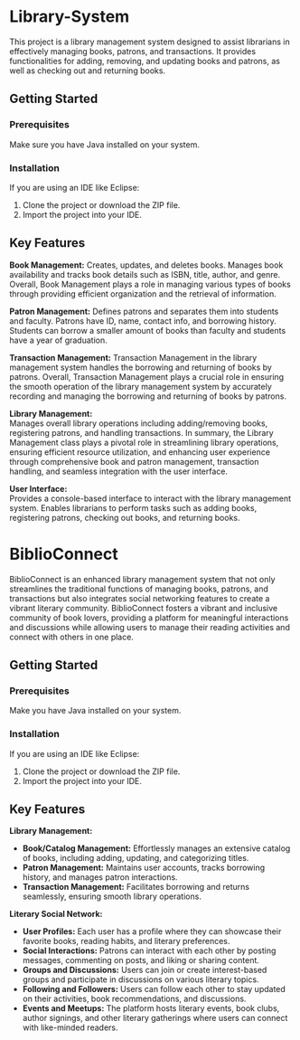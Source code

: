 # Library-System
This project is a library management system designed to assist librarians in effectively managing books, patrons, and transactions. It provides functionalities for adding, removing, and updating books and patrons, as well as checking out and returning books.
## Getting Started
### Prerequisites
Make sure you have Java installed on your system.

### Installation
If you are using an IDE like Eclipse:
1. Clone the project or download the ZIP file.
2. Import the project into your IDE.

## Key Features
**Book Management:** 
Creates, updates, and deletes books. Manages book availability and tracks book details such as ISBN, title, author, and genre. Overall, Book Management plays a role in managing various types of books through providing efficient organization and the retrieval of information.

**Patron Management:** 
Defines patrons and separates them into students and faculty. Patrons have ID, name, contact info, and borrowing history. Students can borrow a smaller amount of books than faculty and students have a year of graduation.

**Transaction Management:** 
Transaction Management in the library management system handles the borrowing and returning of books by patrons. Overall, Transaction Management plays a crucial role in ensuring the smooth operation of the library management system by accurately recording and managing the borrowing and returning of books by patrons.

**Library Management:**   
Manages overall library operations including adding/removing books, registering patrons, and handling transactions. In summary, the Library Management class plays a pivotal role in streamlining library operations, ensuring efficient resource utilization, and enhancing user experience through comprehensive book and patron management, transaction handling, and seamless integration with the user interface.

**User Interface:**     
 Provides a console-based interface to interact with the library management system. Enables librarians to perform tasks such as adding books, registering patrons, checking out books, and returning books.

# BiblioConnect  
BiblioConnect is an enhanced library management system that not only streamlines the traditional functions of managing books, patrons, and transactions but also integrates social networking features to create a vibrant literary community. BiblioConnect fosters a vibrant and inclusive community of book lovers, providing a platform for meaningful interactions and discussions while allowing users to manage their reading activities and connect with others in one place.

## Getting Started
### Prerequisites
Make you have Java installed on your system.

### Installation
If you are using an IDE like Eclipse:
1. Clone the project or download the ZIP file.
2. Import the project into your IDE.

## Key Features
**Library Management:**   
- **Book/Catalog Management:** Effortlessly manages an extensive catalog of books, including adding, updating, and categorizing titles.  
- **Patron Management:** Maintains user accounts, tracks borrowing history, and manages patron interactions.  
- **Transaction Management:** Facilitates borrowing and returns seamlessly, ensuring smooth library operations.  

**Literary Social Network:**   
- **User Profiles:** Each user has a profile where they can showcase their favorite books, reading habits, and literary preferences.  
- **Social Interactions:** Patrons can interact with each other by posting messages, commenting on posts, and liking or sharing content.  
- **Groups and Discussions:** Users can join or create interest-based groups and participate in discussions on various literary topics.  
- **Following and Followers:** Users can follow each other to stay updated on their activities, book recommendations, and discussions.  
- **Events and Meetups:** The platform hosts literary events, book clubs, author signings, and other literary gatherings where users can connect with like-minded readers.
